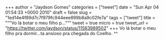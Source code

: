 
+++
author = "Jaydson Gomes"
categories = ["tweet"]
date = "Sun Apr 04 01:54:33 +0000 2010"
draft = false
slug = "1ed14e4f89d7c7f979fc944eee899b8a9c02fe7a"
tags = ["tweet"]
title = """Vo lá botar o meu filho p..."""
tweet = true
micro = true
tweet_url = "https://twitter.com/jaydson/status/11563989502"
+++
Vo lá botar o meu filho pra dormir...ta ansioso pra chegada do Coelho. ^^
